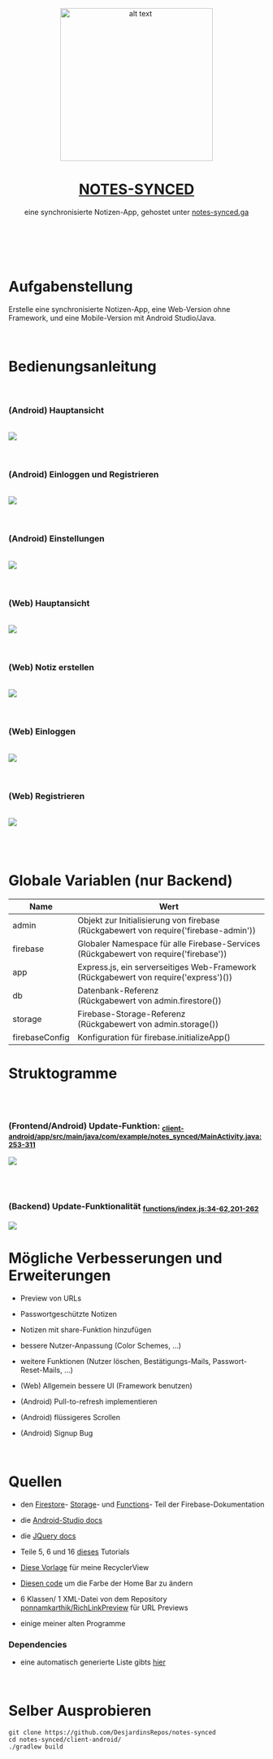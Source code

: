 <p align="center">
   <img src="https://i.pinimg.com/originals/91/f3/e0/91f3e06d665633d6aa79b33f941739f4.png" alt="alt text" width="300"/>
   <h1 align="center"><a href="https://github.com/DesjardinsRepos/notes-synced/blob/dokumentation/README.md">NOTES-SYNCED</a></h1>
   <p align="center">eine synchronisierte Notizen-App, gehostet unter <a href="https://notes-synced.web.app">notes-synced.ga</a></p>
   <br/><br/><br/><br/>
</p>


# Aufgabenstellung

Erstelle eine synchronisierte Notizen-App, eine Web-Version ohne Framework, und eine Mobile-Version mit Android Studio/Java.



<br/>

# Bedienungsanleitung
<br/>

### (Android) Hauptansicht
<br/>
<img src="https://firebasestorage.googleapis.com/v0/b/notes-synced.appspot.com/o/info-main.png?alt=media&token=12295342-55b5-41ce-8932-62676e49faaa"/>
<br/><br/><br/>

### (Android) Einloggen und Registrieren
<br/>
<img src="https://firebasestorage.googleapis.com/v0/b/notes-synced.appspot.com/o/info-anmelden.png?alt=media&token=90af8a21-7db6-4e40-8d74-f059bf78d65f"/>
<br/><br/><br/>

### (Android) Einstellungen
<br/>
<img src="https://firebasestorage.googleapis.com/v0/b/notes-synced.appspot.com/o/info-settings.png?alt=media&token=7372aa11-5d0a-4e26-aff5-f245f7e09c79"/>
<br/><br/><br/>

### (Web) Hauptansicht
<br/>
<img src="https://firebasestorage.googleapis.com/v0/b/notes-synced.appspot.com/o/1.png?alt=media&token=a3ebab73-f04b-47a4-9b7e-4c3360c82458"/>
<br/><br/><br/>

### (Web) Notiz erstellen
<br/>
<img src="https://firebasestorage.googleapis.com/v0/b/notes-synced.appspot.com/o/2.png?alt=media&token=d8c649db-3d1f-4a64-a2ea-3db65f10503c"/>
<br/><br/><br/>

### (Web) Einloggen
<br/>
<img src="https://firebasestorage.googleapis.com/v0/b/notes-synced.appspot.com/o/3.png?alt=media&token=6d56c51f-c52e-4ae1-b661-8a8d986cdc02"/>
<br/><br/><br/>

### (Web) Registrieren
<br/>
<img src="https://firebasestorage.googleapis.com/v0/b/notes-synced.appspot.com/o/4.png?alt=media&token=8e6a527d-06cb-42c1-85bc-167a5ee317c7"/>
<br/><br/><br/>

<br/>

# Globale Variablen (nur Backend)

| Name           | Wert                                            |
|----------------|-------------------------------------------------|
| admin          | Objekt zur Initialisierung von firebase <br/> (Rückgabewert von require('firebase-admin'))|
| firebase       | Globaler Namespace für alle Firebase-Services <br/> (Rückgabewert von require('firebase'))|
| app            | Express.js, ein serverseitiges Web-Framework <br/> (Rückgabewert von require('express')())|
| db             | Datenbank-Referenz <br/> (Rückgabewert von admin.firestore())|
| storage        | Firebase-Storage-Referenz <br/> (Rückgabewert von admin.storage())|
| firebaseConfig | Konfiguration für firebase.initializeApp() |


# Struktogramme

<br/><br/>

### (Frontend/Android) Update-Funktion: <sub>[client-android/app/src/main/java/com/example/notes_synced/MainActivity.java:253-311](https://github.com/DesjardinsRepos/notes-synced/blob/dokumentation/client-android/app/src/main/java/com/example/notes_synced/MainActivity.java)</sub>
<img src="https://firebasestorage.googleapis.com/v0/b/notes-synced.appspot.com/o/null.png?alt=media&token=b3dafcdb-b772-40bc-ab15-d3cd383a13aa"/>

<br/><br/>

### (Backend) Update-Funktionalität <sub>[functions/index.js:34-62,201-262](https://github.com/DesjardinsRepos/notes-synced/blob/dokumentation/functions/index.js)</sub>
<img src="https://firebasestorage.googleapis.com/v0/b/notes-synced.appspot.com/o/null(1).png?alt=media&token=a6f32127-34cc-4f3f-9755-fb2d2f4c4cd8"/>


<br/>

# Mögliche Verbesserungen und Erweiterungen

- Preview von URLs

- Passwortgeschützte Notizen

- Notizen mit share-Funktion hinzufügen

- bessere Nutzer-Anpassung (Color Schemes, ...)

- weitere Funktionen (Nutzer löschen, Bestätigungs-Mails, Passwort-Reset-Mails, ...)

- (Web)     Allgemein bessere UI (Framework benutzen)

- (Android) Pull-to-refresh implementieren

- (Android) flüssigeres Scrollen

- (Android) Signup Bug


<br/>

# Quellen

- den [Firestore](https://firebase.google.com/docs/firestore)- [Storage](https://firebase.google.com/docs/storage)- und [Functions](https://firebase.google.com/docs/functions)- Teil der Firebase-Dokumentation

- die [Android-Studio docs](https://developer.android.com/docs)

- die [JQuery docs](https://jquery.com/)

- Teile 5, 6 und 16 [dieses](https://www.youtube.com/watch?v=hVJe51Z67Bo&list=PLdHg5T0SNpN2NimxW3piNqEVBWtXcraz-&index=1) Tutorials

- [Diese Vorlage](https://stackoverflow.com/questions/40584424/simple-android-recyclerview-example) für meine RecyclerView

- [Diesen code](https://stackoverflow.com/questions/27839105/android-lollipop-change-navigation-bar-color) um die Farbe der Home Bar zu ändern

- 6 Klassen/ 1 XML-Datei von dem Repository [ponnamkarthik/RichLinkPreview](https://github.com/ponnamkarthik/RichLinkPreview) für URL Previews

- einige meiner alten Programme

### Dependencies

- eine automatisch generierte Liste gibts [hier](https://github.com/DesjardinsRepos/notes-synced/network/dependencies)



<br/>

# Selber Ausprobieren

    git clone https://github.com/DesjardinsRepos/notes-synced
    cd notes-synced/client-android/
    ./gradlew build

